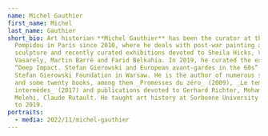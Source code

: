 ```yaml
---
name: Michel Gauthier
first_name: Michel
last_name: Gauthier
short_bio: Art historian **Michel Gauthier** has been the curator at the Centre
  Pompidou in Paris since 2010, where he deals with post-war painting and
  sculpture and recently curated exhibitions devoted to Sheila Hicks, Victor
  Vasarely, Martin Barré and Farid Belkahia. In 2019, he curated the exhibition
  “Deep Impact. Stefan Gierowski and European avant-gardes in the 60s” at the
  Stefan Gierowski Foundation in Warsaw. He is the author of numerous studies
  and some twenty books, among them _Promesses du zéro_ (2009), _Le temps des
  intermèdes_ (2017) and publications devoted to Gerhard Richter, Mohamed
  Melehi, Claude Rutault. He taught art history at Sorbonne University from 2007
  to 2019.
portraits:
  - media: 2022/11/michel-gauthier
---
```

